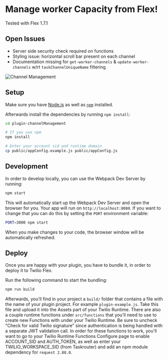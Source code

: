 # Manage worker Capacity from Flex!

Tested with Flex 1.7.1

## Open Issues
- Server side security check required on functions
- Styling issue: horizontal scroll bar present on each channel
- Documentation missing for `get-worker-channels` & `update-worker-channels` w/rt `taskChannelUniqueName` filtering

![Channel Management](https://zaffre-cow-9057.twil.io/assets/Screen%20Shot%202019-02-06%20at%203.13.36%20PM.png)

## Setup

Make sure you have [Node.js](https://nodejs.org) as well as [`npm`](https://npmjs.com) installed.

Afterwards install the dependencies by running `npm install`:

```bash
cd plugin-channelManagement

# If you use npm
npm install

# Enter your account sid and runtime domain
cp public/appConfig.example.js public/appConfig.js
```

## Development

In order to develop locally, you can use the Webpack Dev Server by running:

```bash
npm start
```

This will automatically start up the Webpack Dev Server and open the browser for you. Your app will run on `http://localhost:8080`. If you want to change that you can do this by setting the `PORT` environment variable:

```bash
PORT=3000 npm start
```

When you make changes to your code, the browser window will be automatically refreshed.

## Deploy

Once you are happy with your plugin, you have to bundle it, in order to deploy it to Twilio Flex.

Run the following command to start the bundling:

```bash
npm run build
```

Afterwards, you'll find in your project a `build/` folder that contains a file with the name of your plugin project. For example `plugin-example.js`. Take this file and upload it into the Assets part of your Twilio Runtime.  There are also a couple runtime functions under `src/functions` that you'll need to use to create new Functions with under your Twilio Runtime.  Be sure to uncheck "Check for valid Twilio signature" since authentication is being handled with a separate JWT validation call.  In order for these functions to work, you'll want to go to your Twilio Runtime Functions Configure page to enable ACCOUNT_SID and AUTH_TOKEN, as well as enter your TWILIO_WORKSPACE_SID (from Taskrouter) and add an npm module dependency for `request 2.88.0`.

